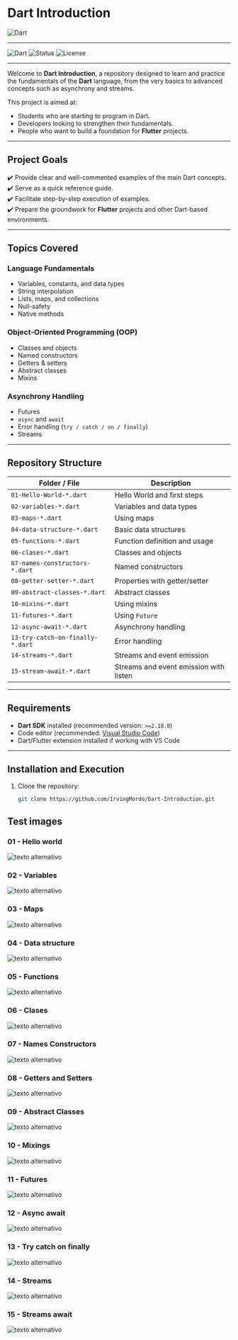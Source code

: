 # Dart Introduction  

![Dart](https://img.shields.io/badge/Dart-blue?logo=dart&logoColor=white&style=for-the-badge)

--- 
![Dart](https://img.shields.io/badge/Dart-2.18%2B-blue?logo=dart&logoColor=white&style=for-the-badge)
![Status](https://img.shields.io/badge/Status-Active-success?style=for-the-badge)
![License](https://img.shields.io/badge/License-MIT-green?style=for-the-badge)

---

Welcome to **Dart Introduction**, a repository designed to learn and practice the fundamentals of the **Dart** language, from the very basics to advanced concepts such as asynchrony and streams.  

This project is aimed at:  
- Students who are starting to program in Dart.  
- Developers looking to strengthen their fundamentals.  
- People who want to build a foundation for **Flutter** projects.  

---

## Project Goals  

✔️ Provide clear and well-commented examples of the main Dart concepts.  
✔️ Serve as a quick reference guide.  
✔️ Facilitate step-by-step execution of examples.  
✔️ Prepare the groundwork for **Flutter** projects and other Dart-based environments.  

---

## Topics Covered  

### Language Fundamentals  
- Variables, constants, and data types  
- String interpolation  
- Lists, maps, and collections  
- Null-safety  
- Native methods  

### Object-Oriented Programming (OOP)  
- Classes and objects  
- Named constructors  
- Getters & setters  
- Abstract classes  
- Mixins  

### Asynchrony Handling  
- Futures  
- `async` and `await`  
- Error handling (`try / catch / on / finally`)  
- Streams  

---

## Repository Structure  

| Folder / File | Description |
|---------------|-------------|
| `01-Hello-World-*.dart` | Hello World and first steps |
| `02-variables-*.dart` | Variables and data types |
| `03-maps-*.dart` | Using maps |
| `04-data-structure-*.dart` | Basic data structures |
| `05-functions-*.dart` | Function definition and usage |
| `06-clases-*.dart` | Classes and objects |
| `07-names-constructors-*.dart` | Named constructors |
| `08-getter-setter-*.dart` | Properties with getter/setter |
| `09-abstract-classes-*.dart` | Abstract classes |
| `10-mixins-*.dart` | Using mixins |
| `11-futures-*.dart` | Using `Future` |
| `12-async-await-*.dart` | Asynchrony handling |
| `13-try-catch-on-finally-*.dart` | Error handling |
| `14-streams-*.dart` | Streams and event emission |
| `15-stream-await-*.dart` | Streams and event emission with listen |

---

## Requirements  

- **Dart SDK** installed (recommended version: `>=2.18.0`)  
- Code editor (recommended: [Visual Studio Code](https://code.visualstudio.com/))  
- Dart/Flutter extension installed if working with VS Code  

---

## Installation and Execution  

1. Clone the repository:  
   ```bash
   git clone https://github.com/IrvingMordo/Dart-Introduction.git


## Test images 

### 01 - Hello world 
![texto alternativo](/test-images/Example-01.png) 
### 02 - Variables 
![texto alternativo](/test-images/Example-02.png)
### 03 - Maps 
![texto alternativo](/test-images/Example-03.png) 
### 04 - Data structure 
![texto alternativo](/test-images/Example-04.png) 
### 05 - Functions 
![texto alternativo](/test-images/Example-05.png)
### 06 - Clases 
![texto alternativo](/test-images/Example-06.png)
### 07 - Names Constructors 
![texto alternativo](/test-images/Example-07.png)
### 08 - Getters and Setters 
![texto alternativo](/test-images/Example-08.png)
### 09 - Abstract Classes
![texto alternativo](/test-images/Example-09.png)
### 10 - Mixings 
![texto alternativo](/test-images/Example-10.png)
### 11 - Futures
![texto alternativo](/test-images/Example-11.png)
### 12 - Async await
![texto alternativo](/test-images/Example-12.png)
### 13 - Try catch on finally
![texto alternativo](/test-images/Example-13.png)
### 14 - Streams 
![texto alternativo](/test-images/Example-14.png)
### 15 - Streams await 
![texto alternativo](/test-images/Example-15.png)